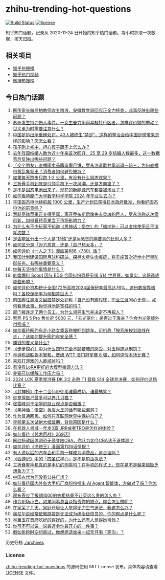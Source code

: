 # zhihu-trending-hot-questions

[![Build Status](https://github.com/justjavac/zhihu-trending-hot-questions/workflows/ci/badge.svg?branch=master)](https://github.com/justjavac/zhihu-trending-hot-questions/actions)
[![license](https://img.shields.io/github/license/justjavac/zhihu-trending-hot-questions)](https://github.com/justjavac/zhihu-trending-hot-questions/blob/master/LICENSE)

知乎热门话题，记录从 2020-11-24
日开始的知乎热门话题。每小时抓取一次数据，按天[归档](./archives)。

## 相关项目

- [知乎热搜榜](https://github.com/justjavac/zhihu-trending-top-search)
- [知乎热门视频](https://github.com/justjavac/zhihu-trending-hot-video)
- [微博热搜榜](https://github.com/justjavac/weibo-trending-hot-search)

## 今日热门话题

<!-- BEGIN -->
<!-- 最后更新时间 Fri Sep 13 2024 07:08:22 GMT+0800 (China Standard Time) -->

1. [网传家长做局拍教师收五粮液，安徽教育局回应正全力核查，此事反映出哪些问题？](https://www.zhihu.com/question/666882810)
1. [苏州发生持刀伤人事件，一女生奋力用雨伞敲打行凶者，怎样评价她的举动？见义勇为时需要注意什么？](https://www.zhihu.com/question/666946470)
1. [中国足协出示重磅处罚，43人被终生“禁足”，这样的整治会给中国足球带来怎样的影响？您怎么看？](https://www.zhihu.com/question/666767913)
1. [孩子刚上初中，担心孩子跟不上怎么办？](https://www.zhihu.com/question/665738020)
1. [去年我国结婚人数为近十年来首次回升，25 至 29 岁结婚人数最多，这一数据背后反映出哪些问题？](https://www.zhihu.com/question/666920661)
1. [「交个朋友」直播间卖品牌造假月饼，罗永浩道歉并承诺退一赔三，为何直播带货乱象频出？消费者如何避免被坑？](https://www.zhihu.com/question/666871337)
1. [如果每天跑步只跑 1-2 公里，有没有什么锻炼效果？](https://www.zhihu.com/question/666286790)
1. [三折叠手机到底是引领手机下一次风潮，还是方向错了？](https://www.zhihu.com/question/666844684)
1. [是不是固态电池出来了，现在的新能源汽车都要被淘汰了？](https://www.zhihu.com/question/666396834)
1. [如何看待厦门大学数学科学学院 2024 年毕业生去向？](https://www.zhihu.com/question/666296682)
1. [丰田固态电池续航超 1000 公里，生产计划已获得日本政府批准，你看好固态电池的前景吗？](https://www.zhihu.com/question/666677797)
1. [贾跃亭称苹果正变得平庸，离开乔布斯后像失去灵魂的巨人，罗永浩称这次零创新，如何看待苹果当下市场影响力？](https://www.zhihu.com/question/666867159)
1. [为什么有不少玩家不知道《黑神话：悟空》的「缩地符」可以直接使用且不消耗次数？](https://www.zhihu.com/question/666933178)
1. [是否能区分出一个人是“矫情”还是ta感觉的痛苦真的比别人多？](https://www.zhihu.com/question/272003923)
1. [如何区分是「对方恶意」还是「自己想太多」？](https://www.zhihu.com/question/666830350)
1. [如何评价《一人之下》漫画第686（730）话？](https://www.zhihu.com/question/666851958)
1. [我国计划建设国际月球科研站，探寻火星生命痕迹，将实施首次近地小行星防御任务，有哪些重要意义？](https://www.zhihu.com/question/666530634)
1. [你每天坚持的事情是什么？](https://www.zhihu.com/question/661994966)
1. [韩媒爆料 Scout 因与 EDG 合同纠纷恐将无缘 S14 世界赛，如属实，这将造成哪些影响？](https://www.zhihu.com/question/666972601)
1. [如何评价机构统计全国172所高校2024届保研率最高达76%，这份数据靠谱吗？各校保研率为何相差巨大？](https://www.zhihu.com/question/666831617)
1. [前国脚汪嵩发文回应禁足处罚称「自己没有踢假球，职业生涯问心无愧」，如何看待此事，你觉得他是冤枉的吗？](https://www.zhihu.com/question/666877878)
1. [部门接连走了两个员工，为什么领导生气并决定不再招人？](https://www.zhihu.com/question/666898514)
1. [索尼 PS 5 Pro 售价近 5000 元，「去光驱化」是否过于激进？你会为光驱额外付费吗？](https://www.zhihu.com/question/666871927)
1. [如何看待网约车走小路女乘客称被吓到跳车，司机称「按系统规划路线在走」？该如何提升网约车安全感？](https://www.zhihu.com/question/666923066)
1. [赚钱的要义是什么?](https://www.zhihu.com/question/666885521)
1. [《步步惊心》中为什么四爷完全不顾若曦的感受，对玉檀施以刑罚？](https://www.zhihu.com/question/666613705)
1. [林诗栋战胜张本智和，晋级 WTT 澳门冠军赛 8 强，如何评价本场比赛？](https://www.zhihu.com/question/666953365)
1. [喜欢打游戏的人能戒掉吗？](https://www.zhihu.com/question/666883912)
1. [有没有LoRA更好的大模型微调方法？](https://www.zhihu.com/question/644819568)
1. [养猫可以缓解工作压力吗？](https://www.zhihu.com/question/666589556)
1. [2024 LCK 夏季冒泡赛 DK 3:2 击败 T1 晋级 S14 全球总决赛，如何评价这场比赛？](https://www.zhihu.com/question/666949856)
1. [《封神榜》中十二金仙带徒弟谁最成功，谁最搞笑？](https://www.zhihu.com/question/644642804)
1. [你觉得自己最多可以养几只猫？](https://www.zhihu.com/question/666287242)
1. [张雪峰对于法学的就业观点是否偏激？](https://www.zhihu.com/question/654880090)
1. [《黑神话：悟空》黄眉大王的话有哪些漏洞？](https://www.zhihu.com/question/665112509)
1. [作为普通网民，如何在互联网世界中保护自己？](https://www.zhihu.com/question/666630917)
1. [星舰第五次试射大幅延期，背后原因是什么？](https://www.zhihu.com/question/666843622)
1. [在机器人领域一年发3篇IJRR或者TRO是怎样的体验？](https://www.zhihu.com/question/411371356)
1. [如何看待《咒术回战》269话?](https://www.zhihu.com/question/666935226)
1. [网红杨政因体测恐无缘登陆CBA，你认为如今CBA该不该体测？](https://www.zhihu.com/question/666933225)
1. [如何评价《海贼王》漫画第1126话情报？](https://www.zhihu.com/question/666795069)
1. [有人说以后的汽车会和手机一样成为消费品，这合理吗？](https://www.zhihu.com/question/666857310)
1. [《西游记》中的「四圣试禅心」是不是钓鱼执法？](https://www.zhihu.com/question/666079081)
1. [三折叠屏手机真的是手机的刚需吗？在手机的样式上，现在是不是越来越缺乏想象力了？](https://www.zhihu.com/question/666818863)
1. [中国古代为何没有公共广场？](https://www.zhihu.com/question/666795311)
1. [如何看待国内外各大手机厂商纷纷推出 AI Agent 智能体，方向对了吗？你怎么看？](https://www.zhihu.com/question/666857800)
1. [房东答应了报销1000的衣柜结果不让买这么贵的怎么办？](https://www.zhihu.com/question/646967677)
1. [作为职场小白，如果同事总当众指责你的缺点，你会怎么做呢？](https://www.zhihu.com/question/666513923)
1. [在家呆了几天，家庭环境让人觉得无力生气迷茫，我该怎么办？](https://www.zhihu.com/question/666872549)
1. [奥尼尔说经常依赖跳投是无法成为统治级球员的，你的观点是什么呢？](https://www.zhihu.com/question/666513364)
1. [林黛玉在贾府吃好的穿好的，为什么还有人觉得她可怜？](https://www.zhihu.com/question/608643963)
1. [你可不可以说一说最近令你最开心的一件事？](https://www.zhihu.com/question/429585911)
1. [假如能跨时空组局过，你想邀请谁来一起赏月喝「高沟」？](https://www.zhihu.com/question/666837160)

<!-- END -->

历史归档 [./archives](./archives)

### License

[zhihu-trending-hot-questions](https://github.com/justjavac/zhihu-trending-hot-questions)
的源码使用 MIT License 发布。具体内容请查看 [LICENSE](./LICENSE) 文件。
